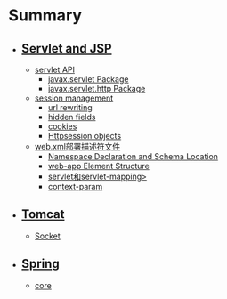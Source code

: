 # Summary

* ## [Servlet and JSP](servlet-and-jsp/README.md)
   * [servlet API](servlet-and-jsp/servletAPI/README.md)
       * [javax.servlet Package](servlet-and-jsp/servletapi/javax_servlet_package.md)
       * [javax.servlet.http Package](servlet-and-jsp/servletapi/javax_servlet_http_package.md)
   * [session management](servlet-and-jsp/session_management/README.md)
       * [url rewriting](servlet-and-jsp/session_management/url_rewriting.md)
       * [hidden fields](servlet-and-jsp/session_management/hidden_fields.md)
       * [cookies](servlet-and-jsp/session_management/cookies.md)
       * [Httpsession objects](servlet-and-jsp/session_management/httpsession_objects.md)
   * [web.xml部署描述符文件](servlet-and-jsp/webxml/README.md)
       * [Namespace Declaration and Schema Location](servlet-and-jsp/webxml/namespace_declaration_and_schema_location.md)
       * [web-app Element Structure](servlet-and-jsp/webxml/web-app_element_structure.md)
       * [servlet和servlet-mapping>](servlet-and-jsp/webxml/servlet_and_servlet-mapping.md)
       * [context-param](servlet-and-jsp/webxml/context-param.md)
* ## [Tomcat](tomcat/README.md)
   * [Socket](tomcat/socket.md)

* ## [Spring](spring/README.md)
    * [core](spring/core/basic.md)
